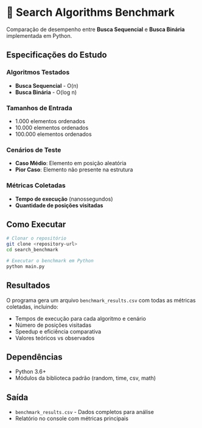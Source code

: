 # 🐍 Search Algorithms Benchmark

Comparação de desempenho entre **Busca Sequencial** e **Busca Binária** implementada em Python.

## Especificações do Estudo

### Algoritmos Testados

- **Busca Sequencial** - O(n)
- **Busca Binária** - O(log n)

### Tamanhos de Entrada

- 1.000 elementos ordenados
- 10.000 elementos ordenados
- 100.000 elementos ordenados

### Cenários de Teste

- **Caso Médio**: Elemento em posição aleatória
- **Pior Caso**: Elemento não presente na estrutura

### Métricas Coletadas

- **Tempo de execução** (nanossegundos)
- **Quantidade de posições visitadas**

## Como Executar

```bash
# Clonar o repositório
git clone <repository-url>
cd search_benchmark

# Executar o benchmark em Python
python main.py
```

## Resultados

O programa gera um arquivo `benchmark_results.csv` com todas as métricas coletadas, incluindo:

- Tempos de execução para cada algoritmo e cenário
- Número de posições visitadas
- Speedup e eficiência comparativa
- Valores teóricos vs observados

## Dependências

- Python 3.6+
- Módulos da biblioteca padrão (random, time, csv, math)

## Saída

- `benchmark_results.csv` - Dados completos para análise
- Relatório no console com métricas principais

